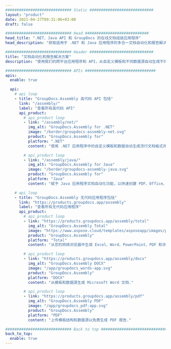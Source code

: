 ```yaml
---
############################# Static ############################
layout: "product"
date: 2021-04-27T09:31:06+03:00
draft: false

############################# Head ############################
head_title: ".NET、Java API 和 GroupDocs 的在线文档组装应用程序"
head_description: "获取适用于 .NET 和 Java 应用程序的多合一文档自动化和报告解决方案。从自定义模板和数据生成所有通用文档."

############################# Header ############################
title: "文档自动化和报告解决方案"
description: "使用我们的跨平台应用程序和 API，从自定义模板和不同数据源自动生成不同格式的报告."

############################# APIs ###############################
apis:
  enable: true

  api:
    # api loop
    - title: "GroupDocs.Assembly 高代码 API 包括"
      link: "/assembly/"
      label: "查看所有高代码 API"
      api_product:
        # api_product loop
        - link: "/assembly/net/"
          img_alt: "GroupDocs.Assembly for .NET"
          image: "/border/groupdocs-assembly-net.svg"
          product: "GroupDocs.Assembly for"
          platform: ".NET"
          content: "使用 .NET 应用程序中的自定义模板和数据自动生成流行文档格式并生成高质量报告的原生 .NET API."

        # api_product loop
        - link: "/assembly/java/"
          img_alt: "GroupDocs.Assembly for Java"
          image: "/border/groupdocs-assembly-java.svg"
          product: "GroupDocs.Assembly for"
          platform: "Java"
          content: "赋予 Java 应用程序文档自动化功能，以快速创建 PDF、Office、HTML 等格式的自定义报告."

    # api loop
    - title: "GroupDocs.Assembly 无代码应用程序包括"
      link: "https://products.groupdocs.app/assembly"
      label: "查看所有无代码应用程序"
      api_product:
        # api_product loop
        - link: "https://products.groupdocs.app/assembly/total"
          img_alt: "GroupDocs.Assembly Total"
          image: "https://www.aspose.cloud/templates/asposeapp/images/products/logo/aspose_assembly-app.png"
          product: "GroupDocs.Assembly"
          platform: "Total"
          content: "从您的网络浏览器中生成 Excel、Word、PowerPoint、PDF 和许多其他文件类型的报告."

        # api_product loop
        - link: "https://products.groupdocs.app/assembly/docx"
          img_alt: "GroupDocs.Assembly DOCX"
          image: "/app/groupdocs_words-app.svg"
          product: "GroupDocs.Assembly"
          platform: "DOCX"
          content: "从模板和数据源生成 Microsoft Word 文档."

        # api_product loop
        - link: "https://products.groupdocs.app/assembly/pdf"
          img_alt: "GroupDocs.Assembly PDF"
          image: "/app/groupdocs_pdf-app.svg"
          product: "GroupDocs.Assembly"
          platform: "PDF"
          content: "上传模板结构和数据源以免费生成 PDF 报告."

############################# Back to top ###############################
back_to_top:
  enable: true
---
```

